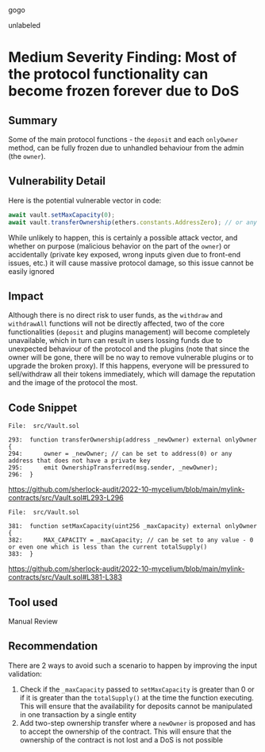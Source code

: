 gogo

unlabeled

# Medium Severity Finding: Most of the protocol functionality can become frozen forever due to DoS

## Summary
Some of the main protocol functions - the `deposit` and each `onlyOwner` method, can be fully frozen due to unhandled behaviour from the admin (the `owner`).

## Vulnerability Detail
Here is the potential vulnerable vector in code:
```js
await vault.setMaxCapacity(0);
await vault.transferOwnership(ethers.constants.AddressZero); // or any address that doesn't have a private key (even one with a typo)
```
While unlikely to happen, this is certainly a possible attack vector, and whether on purpose (malicious behavior on the part of the `owner`) or accidentally (private key exposed, wrong inputs given due to front-end issues, etc.) it will cause massive protocol damage, so this issue cannot be easily ignored

## Impact
Although there is no direct risk to user funds, as the `withdraw` and `withdrawAll` functions will not be directly affected, two of the core functionalities (`deposit` and plugins management) will become completely unavailable, which in turn can result in users lossing funds due to unexpected behaviour of the protocol and the plugins (note that since the owner will be gone, there will be no way to remove vulnerable plugins or to upgrade the broken proxy). If this happens, everyone will be pressured to sell/withdraw all their tokens immediately, which will damage the reputation and the image of the protocol the most.

## Code Snippet
```solidity
File:  src/Vault.sol

293:  function transferOwnership(address _newOwner) external onlyOwner {
294:      owner = _newOwner; // can be set to address(0) or any address that does not have a private key
295:      emit OwnershipTransferred(msg.sender, _newOwner);
296:  }
```
https://github.com/sherlock-audit/2022-10-mycelium/blob/main/mylink-contracts/src/Vault.sol#L293-L296

```solidity
File:  src/Vault.sol

381:  function setMaxCapacity(uint256 _maxCapacity) external onlyOwner {
382:      MAX_CAPACITY = _maxCapacity; // can be set to any value - 0 or even one which is less than the current totalSupply()
383:  }
```
https://github.com/sherlock-audit/2022-10-mycelium/blob/main/mylink-contracts/src/Vault.sol#L381-L383

## Tool used
Manual Review

## Recommendation
There are 2 ways to avoid such a scenario to happen by improving the input validation:
1. Check if the `_maxCapacity` passed to `setMaxCapacity` is greater than 0 or if it is greater than the `totalSupply()` at the time the function executing. This will ensure that the availability for deposits cannot be manipulated in one transaction by a single entity
2. Add two-step ownership transfer where a `newOwner` is proposed and has to accept the ownership of the contract. This will ensure that the ownership of the contract is not lost and a DoS is not possible
